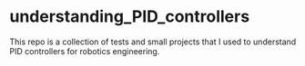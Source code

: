 # understanding_PID_controllers
This repo is a collection of tests and small projects that I used to understand PID controllers for robotics engineering. 
